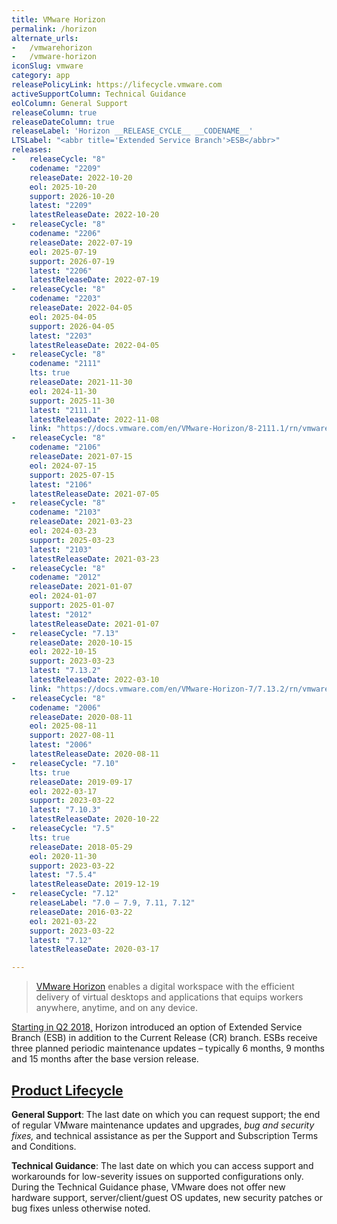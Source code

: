 ```yaml
---
title: VMware Horizon
permalink: /horizon
alternate_urls:
-   /vmwarehorizon
-   /vmware-horizon
iconSlug: vmware
category: app
releasePolicyLink: https://lifecycle.vmware.com
activeSupportColumn: Technical Guidance
eolColumn: General Support
releaseColumn: true
releaseDateColumn: true
releaseLabel: 'Horizon __RELEASE_CYCLE__ __CODENAME__'
LTSLabel: "<abbr title='Extended Service Branch'>ESB</abbr>"
releases:
-   releaseCycle: "8"
    codename: "2209"
    releaseDate: 2022-10-20
    eol: 2025-10-20
    support: 2026-10-20
    latest: "2209"
    latestReleaseDate: 2022-10-20
-   releaseCycle: "8"
    codename: "2206"
    releaseDate: 2022-07-19
    eol: 2025-07-19
    support: 2026-07-19
    latest: "2206"
    latestReleaseDate: 2022-07-19
-   releaseCycle: "8"
    codename: "2203"
    releaseDate: 2022-04-05
    eol: 2025-04-05
    support: 2026-04-05
    latest: "2203"
    latestReleaseDate: 2022-04-05
-   releaseCycle: "8"
    codename: "2111"
    lts: true
    releaseDate: 2021-11-30
    eol: 2024-11-30
    support: 2025-11-30
    latest: "2111.1"
    latestReleaseDate: 2022-11-08
    link: "https://docs.vmware.com/en/VMware-Horizon/8-2111.1/rn/vmware-horizon-8-21111-release-notes/index.html"
-   releaseCycle: "8"
    codename: "2106"
    releaseDate: 2021-07-15
    eol: 2024-07-15
    support: 2025-07-15
    latest: "2106"
    latestReleaseDate: 2021-07-05
-   releaseCycle: "8"
    codename: "2103"
    releaseDate: 2021-03-23
    eol: 2024-03-23
    support: 2025-03-23
    latest: "2103"
    latestReleaseDate: 2021-03-23
-   releaseCycle: "8"
    codename: "2012"
    releaseDate: 2021-01-07
    eol: 2024-01-07
    support: 2025-01-07
    latest: "2012"
    latestReleaseDate: 2021-01-07
-   releaseCycle: "7.13"
    releaseDate: 2020-10-15
    eol: 2022-10-15
    support: 2023-03-23
    latest: "7.13.2"
    latestReleaseDate: 2022-03-10
    link: "https://docs.vmware.com/en/VMware-Horizon-7/7.13.2/rn/vmware-horizon-7-7132-release-notes/index.html"
-   releaseCycle: "8"
    codename: "2006"
    releaseDate: 2020-08-11
    eol: 2025-08-11
    support: 2027-08-11
    latest: "2006"
    latestReleaseDate: 2020-08-11
-   releaseCycle: "7.10"
    lts: true
    releaseDate: 2019-09-17
    eol: 2022-03-17
    support: 2023-03-22
    latest: "7.10.3"
    latestReleaseDate: 2020-10-22
-   releaseCycle: "7.5"
    lts: true
    releaseDate: 2018-05-29
    eol: 2020-11-30
    support: 2023-03-22
    latest: "7.5.4"
    latestReleaseDate: 2019-12-19
-   releaseCycle: "7.12"
    releaseLabel: "7.0 – 7.9, 7.11, 7.12"
    releaseDate: 2016-03-22
    eol: 2021-03-22
    support: 2023-03-22
    latest: "7.12"
    latestReleaseDate: 2020-03-17

---
```


> [VMware Horizon](https://www.vmware.com/products/horizon.html) enables a digital workspace with the efficient delivery of virtual desktops and applications that equips workers anywhere, anytime, and on any device.

[Starting in Q2 2018,](https://kb.vmware.com/s/article/52845) Horizon introduced an option of Extended Service Branch (ESB) in addition to the Current Release (CR) branch.  ESBs receive three planned periodic maintenance updates – typically 6 months, 9 months and 15 months after the base version release.

## [Product Lifecycle](https://lifecycle.vmware.com/)

**General Support**: The last date on which you can request support; the end of regular VMware maintenance updates and upgrades, _bug and security fixes,_ and technical assistance as per the Support and Subscription Terms and Conditions.

**Technical Guidance**: The last date on which you can access support and workarounds for low-severity issues on supported configurations only. During the Technical Guidance phase, VMware does not offer new hardware support, server/client/guest OS updates, new security patches or bug fixes unless otherwise noted.
